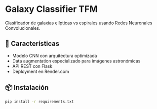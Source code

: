 # Galaxy Classifier TFM

Clasificador de galaxias elípticas vs espirales usando Redes Neuronales Convolucionales.

## 🚀 Características

- Modelo CNN con arquitectura optimizada
- Data augmentation especializado para imágenes astronómicas
- API REST con Flask
- Deployment en Render.com

## 📦 Instalación

```bash
pip install -r requirements.txt
